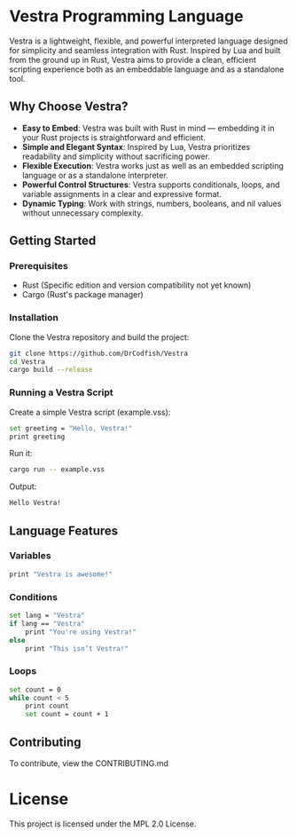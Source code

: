 # **Vestra Programming Language**

Vestra is a lightweight, flexible, and powerful interpreted language designed for simplicity and seamless integration with Rust. Inspired by Lua and built from the ground up in Rust, Vestra aims to provide a clean, efficient scripting experience both as an embeddable language and as a standalone tool.

## **Why Choose Vestra?**

- **Easy to Embed**: Vestra was built with Rust in mind — embedding it in your Rust projects is straightforward and efficient.
- **Simple and Elegant Syntax**: Inspired by Lua, Vestra prioritizes readability and simplicity without sacrificing power.
- **Flexible Execution**: Vestra works just as well as an embedded scripting language or as a standalone interpreter.
- **Powerful Control Structures**: Vestra supports conditionals, loops, and variable assignments in a clear and expressive format.
- **Dynamic Typing**: Work with strings, numbers, booleans, and nil values without unnecessary complexity.

## **Getting Started**

### Prerequisites

- Rust (Specific edition and version compatibility not yet known)
- Cargo (Rust's package manager)

### Installation

Clone the Vestra repository and build the project:

```bash
git clone https://github.com/DrCodfish/Vestra
cd Vestra
cargo build --release
```

### Running a Vestra Script

Create a simple Vestra script (example.vss):

```bash
set greeting = "Hello, Vestra!"
print greeting
```

Run it:

```bash
cargo run -- example.vss
```

Output:

```bash
Hello Vestra!
```

## **Language Features**

### Variables

```bash
print "Vestra is awesome!"
```

### Conditions

```bash
set lang = "Vestra"
if lang == "Vestra"
    print "You're using Vestra!"
else
    print "This isn’t Vestra!"
```

### Loops

```bash
set count = 0
while count < 5
    print count
    set count = count + 1
```

## **Contributing**

To contribute, view the CONTRIBUTING.md

# **License**

This project is licensed under the MPL 2.0 License.
